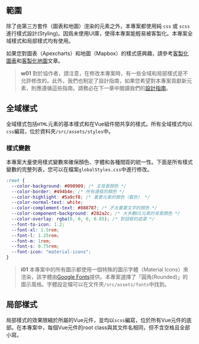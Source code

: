 ## 範圍
除了由第三方套件（圖表和地圖）渲染的元素之外，本專案都使用純 `css` 或 `scss` 進行樣式設計(Styling)。因爲未使用UI庫，使得本專案能輕易被客製化。本專案全域樣式和局部樣式均有使用。

如果您對圖表（Apexcharts）和地圖（Mapbox）的樣式感興趣，請參考[客製化圖表](/front-end/custom-charts)和[客製化地圖](/front-end/custom-charts)文章。

>**w01**
>對於協作者，請注意，在修改本專案時，有一些全域和局部樣式是不允許修改的。此外，我們也制定了設計指南，如果您希望對本專案貢獻新元素，則應遵循這些指南。請務必在下一章中閱讀我們的[設計指南](/front-end/design-guide)。

## 全域樣式
全域樣式包括`HTML`元素的基本樣式和在Vue組件間共享的樣式。所有全域樣式均以`css`編寫，位於資料夾`/src/assets/styles`中。

### 樣式變數
本專案大量使用樣式變數來確保顏色、字體和各種間距的統一性。下面是所有樣式變數的完整列表，您可以在檔案`globalStyles.css`中進行修改。

```css
:root {
  --color-background: #090909; /* 主背景顏色 */
  --color-border: #494b4e; /* 所有邊框的顏色 */
  --color-highlight: #5a9cf8; /* 重要元素的顏色（藍色） */
  --color-normal-text: white;
  --color-complement-text: #888787; /* 不太重要文字的顏色 */
  --color-component-background: #282a2c; /* 大多數UI元素的背景顏色 */
  --color-overlay: rgba(0, 0, 0, 0.65); /* 對話框的遮罩 */
  --font-to-icon: 1.2;
  --font-xl: 1.5rem;
  --font-l: 1.25rem;
  --font-m: 1rem;
  --font-s: 0.75rem;
  --font-icon: "material-icons";
}
```

>**i01**
>本專案中的所有圖示都使用一個特殊的圖示字體（Material Icons）來渲染，該字體由[Google Fonts](https://fonts.google.com/icons?icon.style=Rounded&icon.set=Material+Icons)提供。本專案選擇了「圓角(Rounded)」的圖示風格。字體設定檔可以在文件夾`/src/assets/fonts`中找到。

## 局部樣式
局部樣式的效果限縮於所屬的Vue元件，並均以`scss`編寫，位於所有Vue元件的底部。在本專案中，每個Vue元件的root class與其文件名相同，但不含空格且全部小寫。

